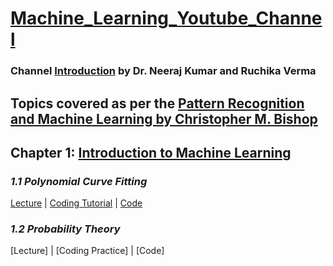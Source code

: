 # [Machine_Learning_Youtube_Channel](https://www.youtube.com/channel/UCOeCHYu0CAN_3FrWYd5w3Hw?view_as=subscriber) 
### Channel [Introduction](https://www.youtube.com/watch?v=n4fcPyWKrAo) by Dr. Neeraj Kumar and Ruchika Verma

## Topics covered as per the [Pattern Recognition and Machine Learning by Christopher M. Bishop](https://www.microsoft.com/en-us/research/people/cmbishop/prml-book/)
## **Chapter 1: [Introduction to Machine Learning](https://www.youtube.com/watch?v=9nBQbbCdVjg&list=PLL2uuAdM_Xwy2Z4M8wYzvf_89uGpQ_XU8)**

### *1.1 Polynomial Curve Fitting* 

[Lecture](https://www.youtube.com/watch?v=4JQR9k2OXcw&list=PLL2uuAdM_Xwy2Z4M8wYzvf_89uGpQ_XU8&index=3) | [Coding Tutorial](https://www.youtube.com/watch?v=hPr-TufXbew&list=PLL2uuAdM_Xwy1WjZVi_tBzYoOJdOugeui) | [Code](https://github.com/ruchikaverma-iitg/Machine_Learning_Youtube_Channel/blob/master/Polynomial%20Curve%20Fitting.ipynb)

### *1.2 Probability Theory* 
[Lecture] | [Coding Practice] | [Code]

